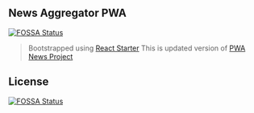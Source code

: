 ## News Aggregator PWA
[![FOSSA Status](https://app.fossa.io/api/projects/git%2Bgithub.com%2Fvnbhattarai%2FNews-aggregator-PWA.svg?type=shield)](https://app.fossa.io/projects/git%2Bgithub.com%2Fvnbhattarai%2FNews-aggregator-PWA?ref=badge_shield)


> Bootstrapped using [React Starter](https://github.com/vnbhattarai/react-starter)
> This is updated version of [PWA News Project](https://github.com/vnbhattarai/pwa-news-aggregator)


## License
[![FOSSA Status](https://app.fossa.io/api/projects/git%2Bgithub.com%2Fvnbhattarai%2FNews-aggregator-PWA.svg?type=large)](https://app.fossa.io/projects/git%2Bgithub.com%2Fvnbhattarai%2FNews-aggregator-PWA?ref=badge_large)